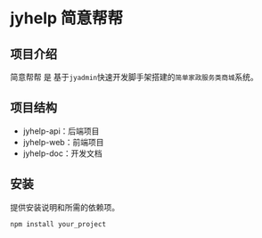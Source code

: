 # jyhelp 简意帮帮 





## 项目介绍

简意帮帮 是 基于`jyadmin`快速开发脚手架搭建的`简单家政服务类商城`系统。





## 项目结构

- jyhelp-api：后端项目
- jyhelp-web：前端项目
- jyhelp-doc：开发文档





## 安装

提供安装说明和所需的依赖项。

```bash
npm install your_project
```

